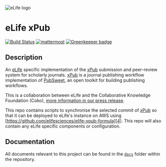 ![eLife logo](https://raw.githubusercontent.com/elifesciences/pattern-library/develop/assets/img/patterns/organisms/elife-logo-symbol-2x.png)

# eLife xPub

[![Build Status](http://ci--alfred.elifesciences.org/buildStatus/icon?job=test-elife-xpub)](https://ci--alfred.elifesciences.org/blue/organizations/jenkins/test-elife-xpub/activity)
[![mattermost](https://img.shields.io/badge/mattermost_chat-coko%2Fxpub-blue.svg)](https://mattermost.coko.foundation/coko/channels/xpub) [![Greenkeeper badge](https://badges.greenkeeper.io/elifesciences/elife-xpub.svg)](https://greenkeeper.io/)

## Description

An [eLife][1] specific implementation of the [xPub][2] submission and peer-review system for scholarly journals. [xPub][1] is a journal publishing workflow implementation of [PubSweet][3], an open toolkit for building publishing workflows.

This is a collaboration between eLife and the Collaborative Knowledge Foundation (Coko), [more information in our press release][4].

[1]: https://elifesciences.org/about
[2]: https://gitlab.coko.foundation/xpub/xpub-elife
[3]: https://gitlab.coko.foundation/pubsweet/pubsweet-server
[4]: https://elifesciences.org/for-the-press/67d013c4/elife-and-collaborative-knowledge-foundation-partner-to-deliver-open-source-submission-and-peer-review-platform

This repo contains scripts to synchronise the selected commit of [xPub][1] so that it can be deployed to eLife's instance on AWS using [https://github.com/elifesciences/elife-xpub-formula][4]. This repo will also contain any eLife specific components or configuration.

[4]: https://github.com/elifesciences/elife-xpub-formula

## Documentation

All documents relevant to this project can be found in the [`docs`](docs/) folder within the repository.
